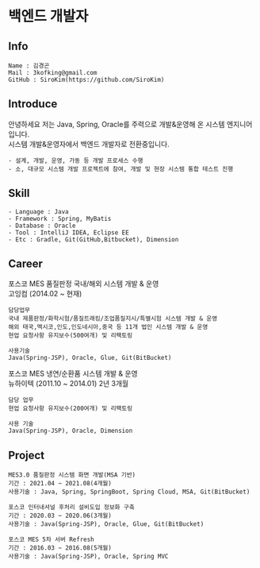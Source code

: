 # 백엔드 개발자

## Info 
    Name : 김경곤
    Mail : 3kofking@gmail.com
    GitHub : SiroKim(https://github.com/SiroKim)



## Introduce
안녕하세요 저는 Java, Spring, Oracle를 주력으로 개발&운영해 온 시스템 엔지니어 입니다.<br>
시스템 개발&운영자에서 백엔드 개발자로 전환중입니다.

    - 설계, 개발, 운영, 가동 등 개발 프로세스 수행    
    - 소, 대규모 시스템 개발 프로젝트에 참여, 개발 및 현장 시스템 통합 테스트 진행



## Skill

    - Language : Java
    - Framework : Spring, MyBatis
    - Database : Oracle
    - Tool : IntelliJ IDEA, Eclipse EE
    - Etc : Gradle, Git(GitHub,Bitbucket), Dimension



## Career

포스코 MES 품질판정 국내/해외 시스템 개발 & 운영<br>
고잉컴 (2014.02 ~ 현재)

    담당업무
    국내 제품판정/화학시험/품질트래킹/조업품질지시/특별시험 시스템 개발 & 운영
    해외 태국,멕시코,인도,인도네시아,중국 등 11개 법인 시스템 개발 & 운영
    현업 요청사항 유지보수(500여개) 및 리팩토링

    사용기술
    Java(Spring-JSP), Oracle, Glue, Git(BitBucket)

포스코 MES 냉연/순환품 시스템 개발 & 운영<br>
뉴하이텍 (2011.10 ~ 2014.01) 2년 3개월

    담당 업무
    현업 요청사항 유지보수(200여개) 및 리팩토링

    사용 기술
    Java(Spring-JSP), Oracle, Dimension
    
## Project

    MES3.0 품질판정 시스템 화면 개발(MSA 기반)
    기간 : 2021.04 ~ 2021.08(4개월)
    사용기술 : Java, Spring, SpringBoot, Spring Cloud, MSA, Git(BitBucket)

    포스코 인터내셔널 후처리 설비도입 정보화 구축
    기간 : 2020.03 ~ 2020.06(3개월)
    사용기술 : Java(Spring-JSP), Oracle, Glue, Git(BitBucket)

    포스코 MES 5차 서버 Refresh
    기간 : 2016.03 ~ 2016.08(5개월)
    사용기술 : Java(Spring-JSP), Oracle, Spring MVC


